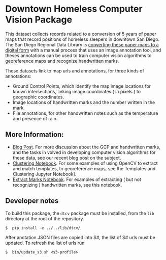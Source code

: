 # Downtown Homeless Computer Vision Package

This dataset collects records related to a conversion of 5 years of paper maps
that record positions of homeless sleepers in downtown San Diego. The San Diego
Regional Data Library is [converting these paper maps to a digital
form](http://downtown-homelessness.sandiegodata.org/) with a manual process that
uses an image annotation tool, and theses annotations can be used to train
computer vision algorithms to georeference maps and recognize handwritten marks.

These datasets link to map urls and annotations, for three kinds of annotations:

* Ground Control Points, which identify the map image locations for known intersections, linking image coordinates ( in pixels ) to geographic coordinates.
* Image locations of handwritten marks and the number written in the mark.
* File annotations, for other handwritten notes such as the temperature and presence of rain. 

## More Information:

* [Blog Post](https://www.sandiegodata.org/2019/09/computer-vision-for-greater-good/). For more discussion about the GCP and handwritten marks, and the tasks in volved
in developing computer vision algorithms for these data, see our recent blog
post on the subject.
* [Clustering Notebook](https://nbviewer.jupyter.org/github/sandiegodata-projects/homelessness/blob/master/datasets/sandiegodata.org-downtown_cv/notebooks/Template%20Matching%20Clusters.ipynb). For some examples of using OpenCV to extract and match templates, to georeference maps, see the Templates and Clustering Jupyter Notebook].
* [Extract Marks Notebook](https://nbviewer.jupyter.org/github/sandiegodata-projects/homelessness/blob/master/datasets/sandiegodata.org-downtown_cv/notebooks/Extract%20Marks.ipynb). For examples of extracting ( but not recognizing ) handwritten marks, see this notebook. 


## Developer notes

To build this package, the ``dtcv`` package must be installed, from the ``lib`` directory at the root of the repository.

    $  pip install -e ../../lib/dtcv/

After anotation JSON files are copied into S#, the list of S# urls must be
updated. To refresh the list of urls run

    $  bin/update_s3.sh <s3-profile>


